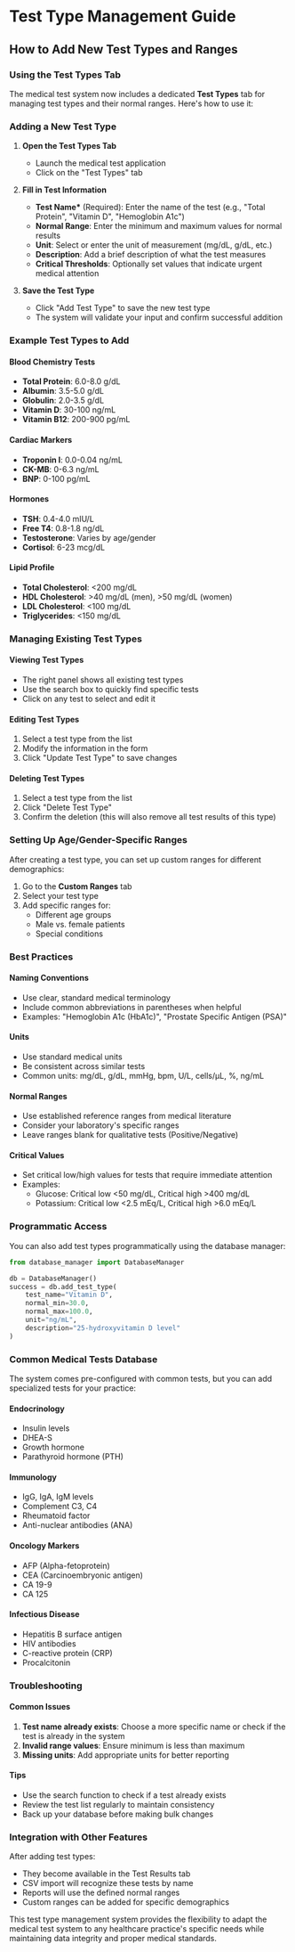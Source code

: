 # Test Type Management Guide

## How to Add New Test Types and Ranges

### Using the Test Types Tab

The medical test system now includes a dedicated **Test Types** tab for managing test types and their normal ranges. Here's how to use it:

### Adding a New Test Type

1. **Open the Test Types Tab**

   - Launch the medical test application
   - Click on the "Test Types" tab

2. **Fill in Test Information**

   - **Test Name\*** (Required): Enter the name of the test (e.g., "Total Protein", "Vitamin D", "Hemoglobin A1c")
   - **Normal Range**: Enter the minimum and maximum values for normal results
   - **Unit**: Select or enter the unit of measurement (mg/dL, g/dL, etc.)
   - **Description**: Add a brief description of what the test measures
   - **Critical Thresholds**: Optionally set values that indicate urgent medical attention

3. **Save the Test Type**
   - Click "Add Test Type" to save the new test type
   - The system will validate your input and confirm successful addition

### Example Test Types to Add

#### Blood Chemistry Tests

- **Total Protein**: 6.0-8.0 g/dL
- **Albumin**: 3.5-5.0 g/dL
- **Globulin**: 2.0-3.5 g/dL
- **Vitamin D**: 30-100 ng/mL
- **Vitamin B12**: 200-900 pg/mL

#### Cardiac Markers

- **Troponin I**: 0.0-0.04 ng/mL
- **CK-MB**: 0-6.3 ng/mL
- **BNP**: 0-100 pg/mL

#### Hormones

- **TSH**: 0.4-4.0 mIU/L
- **Free T4**: 0.8-1.8 ng/dL
- **Testosterone**: Varies by age/gender
- **Cortisol**: 6-23 mcg/dL

#### Lipid Profile

- **Total Cholesterol**: <200 mg/dL
- **HDL Cholesterol**: >40 mg/dL (men), >50 mg/dL (women)
- **LDL Cholesterol**: <100 mg/dL
- **Triglycerides**: <150 mg/dL

### Managing Existing Test Types

#### Viewing Test Types

- The right panel shows all existing test types
- Use the search box to quickly find specific tests
- Click on any test to select and edit it

#### Editing Test Types

1. Select a test type from the list
2. Modify the information in the form
3. Click "Update Test Type" to save changes

#### Deleting Test Types

1. Select a test type from the list
2. Click "Delete Test Type"
3. Confirm the deletion (this will also remove all test results of this type)

### Setting Up Age/Gender-Specific Ranges

After creating a test type, you can set up custom ranges for different demographics:

1. Go to the **Custom Ranges** tab
2. Select your test type
3. Add specific ranges for:
   - Different age groups
   - Male vs. female patients
   - Special conditions

### Best Practices

#### Naming Conventions

- Use clear, standard medical terminology
- Include common abbreviations in parentheses when helpful
- Examples: "Hemoglobin A1c (HbA1c)", "Prostate Specific Antigen (PSA)"

#### Units

- Use standard medical units
- Be consistent across similar tests
- Common units: mg/dL, g/dL, mmHg, bpm, U/L, cells/μL, %, ng/mL

#### Normal Ranges

- Use established reference ranges from medical literature
- Consider your laboratory's specific ranges
- Leave ranges blank for qualitative tests (Positive/Negative)

#### Critical Values

- Set critical low/high values for tests that require immediate attention
- Examples:
  - Glucose: Critical low <50 mg/dL, Critical high >400 mg/dL
  - Potassium: Critical low <2.5 mEq/L, Critical high >6.0 mEq/L

### Programmatic Access

You can also add test types programmatically using the database manager:

```python
from database_manager import DatabaseManager

db = DatabaseManager()
success = db.add_test_type(
    test_name="Vitamin D",
    normal_min=30.0,
    normal_max=100.0,
    unit="ng/mL",
    description="25-hydroxyvitamin D level"
)
```

### Common Medical Tests Database

The system comes pre-configured with common tests, but you can add specialized tests for your practice:

#### Endocrinology

- Insulin levels
- DHEA-S
- Growth hormone
- Parathyroid hormone (PTH)

#### Immunology

- IgG, IgA, IgM levels
- Complement C3, C4
- Rheumatoid factor
- Anti-nuclear antibodies (ANA)

#### Oncology Markers

- AFP (Alpha-fetoprotein)
- CEA (Carcinoembryonic antigen)
- CA 19-9
- CA 125

#### Infectious Disease

- Hepatitis B surface antigen
- HIV antibodies
- C-reactive protein (CRP)
- Procalcitonin

### Troubleshooting

#### Common Issues

1. **Test name already exists**: Choose a more specific name or check if the test is already in the system
2. **Invalid range values**: Ensure minimum is less than maximum
3. **Missing units**: Add appropriate units for better reporting

#### Tips

- Use the search function to check if a test already exists
- Review the test list regularly to maintain consistency
- Back up your database before making bulk changes

### Integration with Other Features

After adding test types:

- They become available in the Test Results tab
- CSV import will recognize these tests by name
- Reports will use the defined normal ranges
- Custom ranges can be added for specific demographics

This test type management system provides the flexibility to adapt the medical test system to any healthcare practice's specific needs while maintaining data integrity and proper medical standards.
